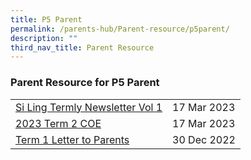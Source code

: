 ```yaml
---
title: P5 Parent
permalink: /parents-hub/Parent-resource/p5parent/
description: ""
third_nav_title: Parent Resource
---
```

### Parent Resource for P5 Parent

|  |  |
|---|---|
| [Si Ling Termly Newsletter Vol 1](/files/Parent_Hub/Parent_Resource/Si_Ling_Termly_Newsletter_Volume_1.pdf) |17 Mar 2023 |
| [2023 Term 2 COE](/files/Parent_Hub/Parent_Resource/2023_Term_2_COE.pdf) |17 Mar 2023 |
| [Term 1 Letter to Parents](/files/Parent_Hub/2023_TERM_1_COE_Website.pdf) | 30 Dec 2022 |